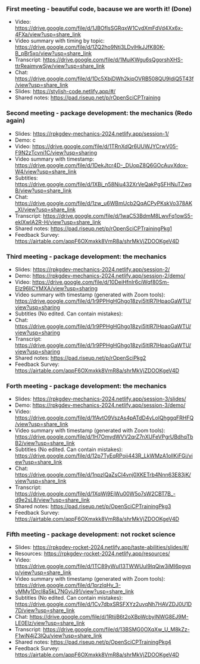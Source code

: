### First meeting - beautiful code, bacause we are worth it! (Done)

- Video: https://drive.google.com/file/d/1JBOfIsSGRqxW1CvdXmFdVd4Xx6x-4FXa/view?usp=share_link
- Video summary with timing by topic: https://drive.google.com/file/d/1ZQ2ho9Ntj3LDvlHkJJfK80K-B_pBr5xo/view?usp=share_link
- Transcript: https://drive.google.com/file/d/1MuiKWgu6sQgorshXHS-ttrReaimywSjw/view?usp=share_link
- Chat: https://drive.google.com/file/d/1Dc5XbjDWh2kipOVRB508QU9IdiQ5T43f/view?usp=share_link
- Slides: https://stylish-code.netlify.app/#/
- Shared notes: https://pad.riseup.net/p/rOpenSciCPTraining

### Second meeting - package development: the mechanics (Redo again)

- Slides: https://rpkgdev-mechanics-2024.netlify.app/session-1/    
- Demo: c
- Video: https://drive.google.com/file/d/1TRnXdQr6UUWJYCrwV05-F9N2zTcvni1C/view?usp=sharing
- Video summary with timestamp: https://drive.google.com/file/d/1DekJtcr4D-_DUopZ8Q6GOcAuvXdox-W4/view?usp=share_link
- Subtitles: https://drive.google.com/file/d/1XBi_n58Niu432XrVeQakPgSFHNuTZwqB/view?usp=share_link
- Chat: https://drive.google.com/file/d/1zw_u6WBmUcb2QqACPyPKskVo378AK_XI/view?usp=share_link
- Transcript: https://drive.google.com/file/d/1waC53BdmM8LwvFq1owS5-eklXwIA2R-H/view?usp=share_link
- Shared notes: https://pad.riseup.net/p/rOpenSciCPTrainingPkg1
- Feedback Survey: https://airtable.com/appF6OXmxkk8VmR8a/shrMkVjZDOOKgeV4D

### Third meeting - package development: the mechanics

- Slides: https://rpkgdev-mechanics-2024.netlify.app/session-2/   
- Demo: https://rpkgdev-mechanics-2024.netlify.app/session-2/demo/
- Video: https://drive.google.com/file/d/10DeiHfnIr6ciWqf80Sm-EIz96liCYMXA/view?usp=sharing
- Video summary with timestamp (generated with Zoom tools): https://drive.google.com/file/d/1r9PPHgHGhgo18zyi5ltlR7lHpaoGaWTU/view?usp=sharing
- Subtitles (No edited. Can contain mistakes):
- Chat: https://drive.google.com/file/d/1r9PPHgHGhgo18zyi5ltlR7lHpaoGaWTU/view?usp=sharing
- Transcript: https://drive.google.com/file/d/1r9PPHgHGhgo18zyi5ltlR7lHpaoGaWTU/view?usp=sharing
- Shared notes: https://pad.riseup.net/p/rOpenSciPkg2
- Feedback Survey: https://airtable.com/appF6OXmxkk8VmR8a/shrMkVjZDOOKgeV4D

### Forth meeting - package development: the mechanics

- Slides: https://rpkgdev-mechanics-2024.netlify.app/session-3/slides/  
- Demo: https://rpkgdev-mechanics-2024.netlify.app/session-3/demo/
- Video: https://drive.google.com/file/d/1fAvtO9VszAs4pATdD4yLoIQhggqFRHFQ/view?usp=share_link
- Video summary with timestamp (generated with Zoom tools): https://drive.google.com/file/d/1H7OmydWVV2qrZ7nXUFeVPgrUBdhqTbB2/view?usp=share_link
- Subtitles (No edited. Can contain mistakes): https://drive.google.com/file/d/12p7TyEqRPoji443R_LkWMzA1ollKiFGi/view?usp=share_link
- Chat: https://drive.google.com/file/d/1npzlQaZsCI4vnj0XKETrb4Nnn63E83jK/view?usp=share_link
- Transcript: https://drive.google.com/file/d/1XqWj9EjWu00W5o7sW2CBT7B_-d9e2sL8/view?usp=share_link
- Shared notes: https://pad.riseup.net/p/OpenSciCPTrainingPkg3
- Feedback Survey: https://airtable.com/appF6OXmxkk8VmR8a/shrMkVjZDOOKgeV4D

### Fifth meeting - package development: not rocket science

- Slides: https://rpkgdev-rocket-2024.netlify.app/taste-abilities/slides/#/  
- Resources: https://rpkgdev-rocket-2024.netlify.app/resources/
- Video: https://drive.google.com/file/d/1TC89yWuI13TWWUul9lqQiw3iMI6pgyqp/view?usp=share_link
- Video summary with timestamp (generated with Zoom tools): https://drive.google.com/file/d/1przlqHv_3-yMMy1Drcl8a5kL7NGviJ91/view?usp=share_link
- Subtitles (No edited. Can contain mistakes): https://drive.google.com/file/d/1Cv7dbxSRSFXYz2uvqNh7HAVZDJ0U1D7D/view?usp=share_link
- Chat: https://drive.google.com/file/d/1RtjjB6t2oXBpWcbyINWG8EJ9M-LE0Elz/view?usp=share_link
- Transcript: https://drive.google.com/file/d/13BSMG0OXqXw_U_M8kZz-F1wiN4jZ3lQu/view?usp=share_link
- Shared notes: https://pad.riseup.net/p/OpenSciCPTrainingPkg4
- Feedback Survey: https://airtable.com/appF6OXmxkk8VmR8a/shrMkVjZDOOKgeV4D
